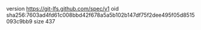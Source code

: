 version https://git-lfs.github.com/spec/v1
oid sha256:7603ad4fd61c008bbd42f678a5a5b102b147df75f2dee495f05d8515093c9bb9
size 437
